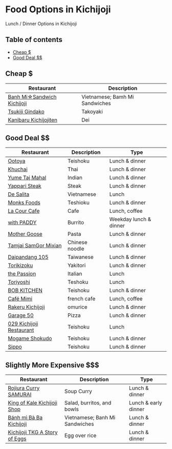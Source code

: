 # Food Options in Kichijoji

Lunch / Dinner Options in Kichijoji


## Table of contents <!-- omit in toc -->

* [Cheap $](#cheap-)
* [Good Deal $$](#good-deal-)


## Cheap $

| Restaurant                                                              | Description                    |
| ----------------------------------------------------------------------- | ------------------------------ |
| [Banh Mi☆Sandwich Kichijoji](https://maps.app.goo.gl/tCzLPF3AZDrA8huc7) | Vietnamese; Bamh Mi Sandwiches |
| [Tsukiji Gindako](https://maps.app.goo.gl/W1PeG482TagE2qUN9)            | Takoyaki                       |
| [Kanibaru Kichijojiten](https://maps.app.goo.gl/xSgtL983NvRYZgdr6)      | Dei                            |


## Good Deal $$

| Restaurant                                                                 | Description                    | Type                   |
| -------------------------------------------------------------------------- | ------------------------------ | ---------------------- |
| [Ootoya](https://maps.app.goo.gl/5PNiEs5LKkuSwdGi6)                        | Teishoku                       | Lunch & dinner         |
| [Khuchai](https://maps.app.goo.gl/EMRWBbQFmAQgKS87A)                       | Thai                           | Lunch & dinner         |
| [Yume Taj Mahal](https://maps.app.goo.gl/KDyvennttPTVy64K9)                | Indian                         | Lunch & dinner         |
| [Yappari Steak](https://maps.app.goo.gl/vDbMcoeUD6mzSr816)                 | Steak                          | Lunch & dinner         |
| [De Salita](https://maps.app.goo.gl/PUJQrjPKv5Ysv3my5)                     | Vietnamese                     | Lunch                  |
| [Monks Foods](https://maps.app.goo.gl/zPZq5UCxk1Z4PGmT8)                   | Teshioku                       | Lunch & dinner         |
| [La Cour Cafe](https://maps.app.goo.gl/etiXNNpirrMYdBZV7)                  | Cafe                           | Lunch, coffee          |
| [with PADDY](https://maps.app.goo.gl/g37xDoetasYqhRzT8)                    | Burrito                        | Weekday lunch & dinner |
| [Mother Goose](https://maps.app.goo.gl/xFxBiYDsMrod8xzm9)                  | Pasta                          | Lunch & dinner         |
| [Tamjai SamGor Mixian](https://maps.app.goo.gl/54i5yRxxWEdm6mZ58)          | Chinese noodle                 | Lunch & dinner         |
| [Daipandang 105](https://maps.app.goo.gl/zgLugVeCtfeXxgjT6)                | Taiwanese                      | Lunch & dinner         |
| [Torikizoku](https://maps.app.goo.gl/8dBsRUTQzGDCeemz6)                    | Yakitori                       | Lunch & dinner         |
| [the Passion](https://maps.app.goo.gl/idvxzTcCHGfy2eDG9)                   | Italian                        | Lunch                  |
| [Toriyoshi](https://maps.app.goo.gl/3MXSifGdLLbkRX937)                     | Teshoku                        | Lunch                  |
| [BOB KITCHEN](https://maps.app.goo.gl/eBnQy1QD3SJCnJNu5)                   | Teishoku                       | Lunch & dinner         |
| [Café Mimi](https://maps.app.goo.gl/Y4EL7rMrkS7rbtZg8)                     | french cafe                    | Lunch, coffee          |
| [Rakeru Kichijoji](https://maps.app.goo.gl/EATaPVtJ5AHsFcQb9)              | omurice                        | Lunch & dinner         |
| [Garage 50](https://maps.app.goo.gl/KbrHhif2bNtcyaUm8)                     | Pizza                          | Lunch & dinner         |
| [029 Kichijoji Restaurant](https://maps.app.goo.gl/7M9BCKyJykCyqvCu5)      | Teishoku                       | Lunch                  |
| [Mogame Shokudo](https://maps.app.goo.gl/8WokwKfQLAfmrTMp9)                | Teishoku                       | Lunch & dinner         |
| [Sippo](https://maps.app.goo.gl/77LLhYBXxUJT91BC8)                         | Teishoku                       | Lunch & dinner         |


## Slightly More Expensive $$$

| Restaurant                                                                 | Description                    | Type                   |
| -------------------------------------------------------------------------- | ------------------------------ | ---------------------- |
| [Rojiura Curry SAMURAI](https://maps.app.goo.gl/K7Ly6BfkGVDbwMD99)         | Soup Curry                     | Lunch & dinner         |
| [King of Kale Kichijoji Shop](https://maps.app.goo.gl/DAmGmcfp9aJyyojE6)   | Salad, burritos, and bowls     | Lunch & early dinner   |
| [Bánh mì Bà Ba Kichijoji](https://maps.app.goo.gl/6RaTZG1E9baHLfgp8)       | Vietnamese; Banh Mi Sandwiches | Lunch & dinner         |
| [Kichijoji TKG A Story of Eggs](https://maps.app.goo.gl/sYHNQFVQfJkHcfHf8) | Egg over rice                  | Lunch & dinner         |

